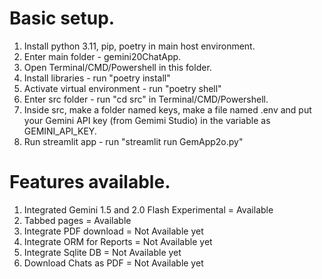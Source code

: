 # Basic setup.

1. Install python 3.11, pip, poetry in main host environment. 
2. Enter main folder - gemini20ChatApp.
3. Open Terminal/CMD/Powershell in this folder.
4. Install libraries - run "poetry install"
5. Activate virtual environment - run "poetry shell"
6. Enter src folder - run "cd src" in Terminal/CMD/Powershell.
7. Inside src, make a folder named keys, make a file named .env and put your Gemini API key (from Gemimi Studio) in the variable as GEMINI_API_KEY. 
8. Run streamlit app - run "streamlit run GemApp2o.py"

# Features available.

1. Integrated Gemini 1.5 and 2.0 Flash Experimental = Available
2. Tabbed pages = Available
3. Integrate PDF download = Not Available yet
4. Integrate ORM for Reports = Not Available yet
5. Integrate Sqlite DB = Not Available yet
6. Download Chats as PDF = Not Available yet
